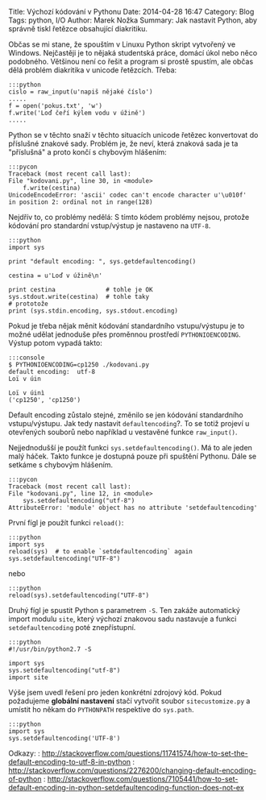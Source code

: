Title: Výchozí kódování v Pythonu
Date: 2014-04-28 16:47
Category: Blog
Tags: python, I/O
Author: Marek Nožka
Summary: Jak nastavit Python, aby správně tiskl
         řetězce obsahující diakritiku.


Občas se mi stane, že spouštím v Linuxu Python skript vytvořený ve Windows.
Nejčastěji je to nějaká studentská práce, domácí úkol nebo něco podobného.
Většinou není co řešit a program si prostě spustím, ale občas dělá problém
diakritika v unicode řetězcích. Třeba:

    :::python
    cislo = raw_input(u'napiš nějaké číslo')
    .....
    f = open('pokus.txt', 'w')
    f.write('Loď čeří kýlem vodu v úžině')
    .....

Python se v těchto snaží v těchto situacích unicode řetězec konvertovat do
příslušné znakové sady. Problém je, že neví, která znaková sada je ta
"příslušná" a proto končí s chybovým hlášením:

    :::pycon
    Traceback (most recent call last):
    File "kodovani.py", line 30, in <module>
        f.write(cestina)
    UnicodeEncodeError: 'ascii' codec can't encode character u'\u010f'
    in position 2: ordinal not in range(128)

Nejdřív to, co problémy nedělá: S tímto kódem problémy nejsou, protože kódování
pro standardní vstup/výstup je nastaveno na `UTF-8`.

    :::python
    import sys

    print "default encoding: ", sys.getdefaultencoding()

    cestina = u'Loď v úžině\n'

    print cestina              # tohle je OK
    sys.stdout.write(cestina)  # tohle taky
    # prototože
    print (sys.stdin.encoding, sys.stdout.encoding)

Pokud je třeba nějak měnit kódování standardního vstupu/výstupu je to možné
udělat jednoduše přes proměnnou prostředí `PYTHONIOENCODING`. Výstup potom
vypadá takto:

    :::console
    $ PYTHONIOENCODING=cp1250 ./kodovani.py
    default encoding:  utf-8
    Loï v úin

    Loï v úinì
    ('cp1250', 'cp1250')

Default encoding zůstalo stejné, změnilo se jen kódování standardního
vstupu/výstupu. Jak tedy nastavit `defaultencoding`?. To se totiž projeví u
otevřených souborů nebo například u vestavěné funkce `raw_input()`.

Nejjednodušší je použít funkci `sys.setdefaultencoding()`. Má to ale jeden malý
háček. Takto funkce je dostupná pouze při spuštění Pythonu. Dále se setkáme s
chybovým hlášením.

    :::pycon
    Traceback (most recent call last):
    File "kodovani.py", line 12, in <module>
        sys.setdefaultencoding("utf-8")
    AttributeError: 'module' object has no attribute 'setdefaultencoding'

První fígl je použít funkci `reload()`:

    :::python
    import sys
    reload(sys)  # to enable `setdefaultencoding` again
    sys.setdefaultencoding("UTF-8")

nebo

    :::python
    reload(sys).setdefaultencoding("UTF-8")

Druhý fígl je spustit Python s parametrem `-S`. Ten zakáže automatický import
modulu `site`, který výchozí znakovou sadu nastavuje a funkci
`setdefaultencoding` poté znepřístupní.

    :::python
    #!/usr/bin/python2.7 -S

    import sys
    sys.setdefaultencoding("utf-8")
    import site

Výše jsem uvedl řešení pro jeden konkrétní zdrojový kód. Pokud požadujeme
**globální nastavení** stačí vytvořit soubor `sitecustomize.py` a umístit ho
někam do `PYTHONPATH` respektive do `sys.path`.

    :::python
    import sys
    sys.setdefaultencoding('UTF-8')

Odkazy:
: <http://stackoverflow.com/questions/11741574/how-to-set-the-default-encoding-to-utf-8-in-python>
: <http://stackoverflow.com/questions/2276200/changing-default-encoding-of-python>
: <http://stackoverflow.com/questions/7105441/how-to-set-default-encoding-in-python-setdefaultencoding-function-does-not-ex>
